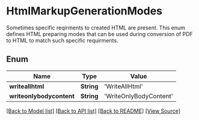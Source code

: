# HtmlMarkupGenerationModes
Sometimes specific reqirments to created HTML are present.
This enum defines HTML preparing modes that can be used
during conversion of PDF to HTML to match such specific requirments.
            

## Enum
Name | Type | Value
------------ | ------------- | -------------
**writeallhtml** | **String** | 'WriteAllHtml'
**writeonlybodycontent** | **String** | 'WriteOnlyBodyContent'

[[Back to Model list]](../README.md#documentation-for-models) [[Back to API list]](../README.md#documentation-for-api-endpoints) [[Back to README]](../README.md) [[View Source]](../AsposePdfCloud/Models/HtmlMarkupGenerationModes.swift)

